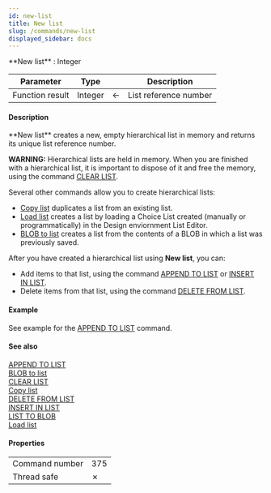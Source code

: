 ```yaml
---
id: new-list
title: New list
slug: /commands/new-list
displayed_sidebar: docs
---
```


<!--REF #_command_.New list.Syntax-->**New list**  : Integer<!-- END REF-->
<!--REF #_command_.New list.Params-->
| Parameter | Type |  | Description |
| --- | --- | --- | --- |
| Function result | Integer | &#8592; | List reference number |

<!-- END REF-->

#### Description 

<!--REF #_command_.New list.Summary-->**New list** creates a new, empty hierarchical list in memory and returns its unique list reference number.<!-- END REF-->

**WARNING:** Hierarchical lists are held in memory. When you are finished with a hierarchical list, it is important to dispose of it and free the memory, using the command [CLEAR LIST](clear-list.md).

Several other commands allow you to create hierarchical lists:

* [Copy list](copy-list.md) duplicates a list from an existing list.
* [Load list](load-list.md) creates a list by loading a Choice List created (manually or programmatically) in the Design enviornment List Editor.
* [BLOB to list](blob-to-list.md) creates a list from the contents of a BLOB in which a list was previously saved.

After you have created a hierarchical list using **New list**, you can:

* Add items to that list, using the command [APPEND TO LIST](append-to-list.md) or [INSERT IN LIST](insert-in-list.md).
* Delete items from that list, using the command [DELETE FROM LIST](delete-from-list.md).

#### Example 

See example for the [APPEND TO LIST](append-to-list.md) command.

#### See also 

[APPEND TO LIST](append-to-list.md)  
[BLOB to list](blob-to-list.md)  
[CLEAR LIST](clear-list.md)  
[Copy list](copy-list.md)  
[DELETE FROM LIST](delete-from-list.md)  
[INSERT IN LIST](insert-in-list.md)  
[LIST TO BLOB](list-to-blob.md)  
[Load list](load-list.md)  

#### Properties

|  |  |
| --- | --- |
| Command number | 375 |
| Thread safe | &cross; |


